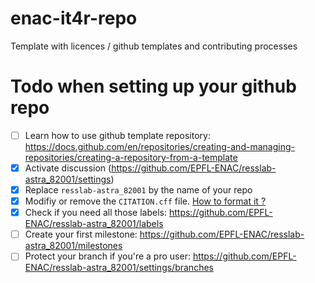 # enac-it4r-repo

Template with licences / github templates and contributing processes

# Todo when setting up your github repo

- [ ] Learn how to use github template repository: https://docs.github.com/en/repositories/creating-and-managing-repositories/creating-a-repository-from-a-template
- [x] Activate discussion (https://github.com/EPFL-ENAC/resslab-astra_82001/settings)
- [x] Replace `resslab-astra_82001` by the name of your repo
- [x] Modifiy or remove the `CITATION.cff` file. [How to format it ?](https://docs.github.com/en/repositories/managing-your-repositorys-settings-and-features/customizing-your-repository/about-citation-files) 
- [x] Check if you need all those labels: https://github.com/EPFL-ENAC/resslab-astra_82001/labels
- [ ] Create your first milestone: https://github.com/EPFL-ENAC/resslab-astra_82001/milestones
- [ ] Protect your branch if you're a pro user: https://github.com/EPFL-ENAC/resslab-astra_82001/settings/branches
